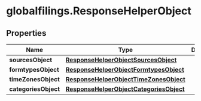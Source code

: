 # globalfilings.ResponseHelperObject

## Properties

Name | Type | Description | Notes
------------ | ------------- | ------------- | -------------
**sourcesObject** | [**ResponseHelperObjectSourcesObject**](ResponseHelperObjectSourcesObject.md) |  | [optional] 
**formtypesObject** | [**ResponseHelperObjectFormtypesObject**](ResponseHelperObjectFormtypesObject.md) |  | [optional] 
**timeZonesObject** | [**ResponseHelperObjectTimeZonesObject**](ResponseHelperObjectTimeZonesObject.md) |  | [optional] 
**categoriesObject** | [**ResponseHelperObjectCategoriesObject**](ResponseHelperObjectCategoriesObject.md) |  | [optional] 


